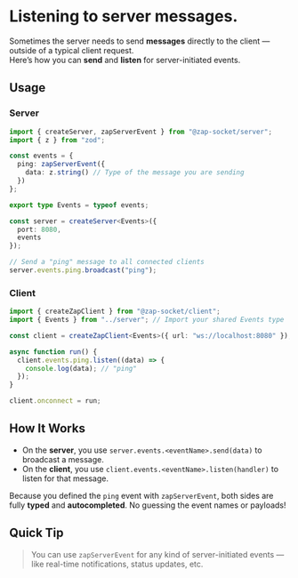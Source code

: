 # Listening to server messages.

Sometimes the server needs to send **messages** directly to the client — outside of a typical client request.  
Here’s how you can **send** and **listen** for server-initiated events.

## Usage

### Server

```ts
import { createServer, zapServerEvent } from "@zap-socket/server";
import { z } from "zod";

const events = {
  ping: zapServerEvent({
    data: z.string() // Type of the message you are sending
  })
};

export type Events = typeof events;

const server = createServer<Events>({
  port: 8080,
  events
});

// Send a "ping" message to all connected clients
server.events.ping.broadcast("ping");
```

### Client

```ts
import { createZapClient } from "@zap-socket/client";
import { Events } from "../server"; // Import your shared Events type

const client = createZapClient<Events>({ url: "ws://localhost:8080" });

async function run() {
  client.events.ping.listen((data) => {
    console.log(data); // "ping"
  });
}

client.onconnect = run;
```

## How It Works

- On the **server**, you use `server.events.<eventName>.send(data)` to broadcast a message.
- On the **client**, you use `client.events.<eventName>.listen(handler)` to listen for that message.

Because you defined the `ping` event with `zapServerEvent`, both sides are fully **typed** and **autocompleted**. No guessing the event names or payloads!

## Quick Tip

> You can use `zapServerEvent` for any kind of server-initiated events — like real-time notifications, status updates, etc.

